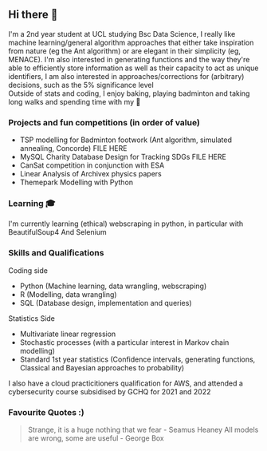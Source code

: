 ## Hi there 👋

I'm a 2nd year student at UCL studying Bsc Data Science, I really like machine learning/general algorithm approaches that either take inspiration from nature (eg the Ant algorithm) or are elegant in their simplicity (eg, MENACE). I'm also interested in generating functions and the way they're able to efficiently store information as well as their capacity to act as unique identifiers, I am also interested in approaches/corrections for (arbitrary) decisions, such as the 5% significance level\
Outside of stats and coding, I enjoy baking, playing badminton and taking long walks and spending time with my 🐐

### Projects and fun competitions (in order of value)
- TSP modelling for Badminton footwork (Ant algorithm, simulated annealing, Concorde) FILE HERE
- MySQL Charity Database Design for Tracking SDGs FILE HERE
- CanSat competition in conjunction with ESA
- Linear Analysis of Archivex physics papers
- Themepark Modelling with Python

### Learning 🎓
I'm currently learning (ethical) webscraping in python, in particular with BeautifulSoup4 And Selenium

### Skills and Qualifications

Coding side
- Python (Machine learning, data wrangling, webscraping)
- R (Modelling, data wrangling)
- SQL (Database design, implementation and queries)

Statistics Side
- Multivariate linear regression 
- Stochastic processes (with a particular interest in Markov chain modelling)
- Standard 1st year statistics (Confidence intervals, generating functions, Classical and Bayesian approaches to probability)

I also have a cloud practicitioners qualification for AWS, and attended a cybersecurity course subsidised by GCHQ for 2021 and 2022

### Favourite Quotes :) 
> Strange, it is a huge nothing that we fear - Seamus Heaney
> All models are wrong, some are useful - George Box


<!--
**Kang-Ji-2048/Kang-Ji-2048** is a ✨ _special_ ✨ repository because its `README.md` (this file) appears on your GitHub profile.

Here are some ideas to get you started:

- 🔭 I’m currently working on ...
- 🌱 I’m currently learning ...
- 👯 I’m looking to collaborate on ...
- 🤔 I’m looking for help with ...
- 💬 Ask me about ...
- 📫 How to reach me: ...
- 😄 Pronouns: ...
- ⚡ Fun fact: ...
-->
